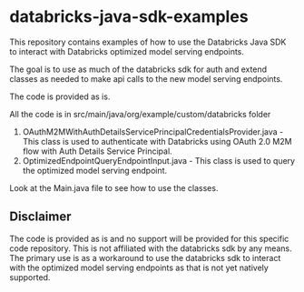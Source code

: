 # databricks-java-sdk-examples

This repository contains examples of how to use the Databricks Java SDK to interact with Databricks optimized model serving endpoints.

The goal is to use as much of the databricks sdk for auth and extend classes as needed 
to make api calls to the new model serving endpoints.

The code is provided as is.

All the code is in src/main/java/org/example/custom/databricks folder

1. OAuthM2MWithAuthDetailsServicePrincipalCredentialsProvider.java - This class is used to authenticate with Databricks using OAuth 2.0 M2M flow with Auth Details Service Principal.
2. OptimizedEndpointQueryEndpointInput.java - This class is used to query the optimized model serving endpoint.


Look at the Main.java file to see how to use the classes.

## Disclaimer

The code is provided as is and no support will be provided for this specific code repository. This is not affiliated with the databricks sdk by any means.
The primary use is as a workaround to use the databricks sdk to interact with the optimized model serving endpoints as that is not yet natively supported.